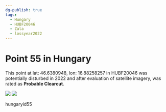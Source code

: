 ```yaml
---
dg-publish: true
tags:
  - Hungary
  - HUBF20046
  - Zala
  - lossyear2022
---
```


# Point 55 in Hungary

This point at lat: 46.6380948, lon: 16.88258257 in HUBF20046 was potentially disturbed in 2022 and after evaluation of satellite imagery, was rated as **Probable Clearcut**.

<div class='juxtapose' data-showcredits='false'>
<img src='https://baserow-backend-production20240528124524339000000001.s3.amazonaws.com/user_files/1CvXeC4qZM8f6PrWebcGWpLUBUO2qEAk_2be596219024a4da51be0840d50495a442f1be4aae9bb1268f056129d03ed46d.png' data-label='June 2021' />
<img src='https://baserow-backend-production20240528124524339000000001.s3.amazonaws.com/user_files/VLWyhZnYzo26YRjMO3qRTYvrsw8cpMkL_f2b4aeb3f9d8ab3f4452d0b8ed2e211c2a60b86de88cd31b777556db18a32a51.png' data-label='April 2024' />
</div>

hungaryid55